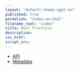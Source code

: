 ```yaml
---
layout: "default-theme-ogpl-en"
published: true
permalink: "index-en.html"
filename_root: "index"
title: Best Practices
description:
css_href:
script_src:
---
```


* [API](/best_practices/apis-en.html)
* [Metadata](/best_practices/metadata-en.html)
